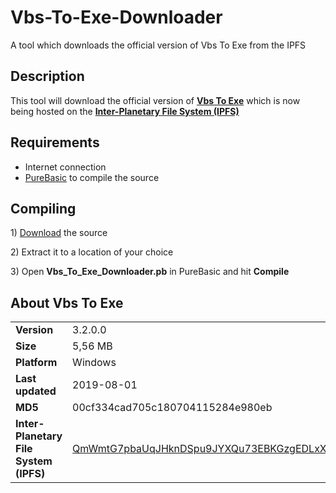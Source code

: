 # Vbs-To-Exe-Downloader
A tool which downloads the official version of Vbs To Exe from the IPFS

<h2>Description</h2>
<p>This tool will download the official version of <b><a href="https://web.archive.org/web/20190409064245/http://www.f2ko.de/en/v2e.php" title="Vbs To Exe">Vbs To Exe</a></b> which is now being hosted on the <a href="https://ipfs.io" title="Inter-Planetary File System (IPFS)"><b>Inter-Planetary File System (IPFS)</b></a>
</p>

<h2>Requirements</h2>
<ul>
<li>Internet connection</li>
<li><a href="https://www.purebasic.com/">PureBasic</a> to compile the source</li>
</ul>

<h2>Compiling</h2>
<p> 1) <a href="https://github.com/99fk/Vbs-To-Exe-Downloader/archive/master.zip">Download</a> the source</p>
<p> 2) Extract it to a location of your choice</p>
<p> 3) Open <b>Vbs_To_Exe_Downloader.pb</b> in PureBasic and hit <b>Compile</b></p>

<h2>About Vbs To Exe</h2>

<table>
<tr>
<td><b>Version</b></td>
<td>3.2.0.0</td>
</tr>
<tr>
<td><b>
Size</b></td>
<td>5,56 MB</td>
</tr>
<tr>
<td><b>
Platform</b></td>
<td>Windows</td>
</tr>
<tr>
<td><b>
Last updated</b></td>
<td>2019-08-01</td>
</tr>
<tr>
<td><b>
MD5</b></td>
<td>00cf334cad705c180704115284e980eb</td>
</tr>

<tr>
<td><b>
Inter-Planetary File System (IPFS)</b></td>
<td>
<a href="http://127.0.0.1:8080/ipfs/QmWmtG7pbaUqJHknDSpu9JYXQu73EBKGzgEDLxXMbjuKT8" target="_blank">
QmWmtG7pbaUqJHknDSpu9JYXQu73EBKGzgEDLxXMbjuKT8
</a>
</td>
</tr>

</table>

